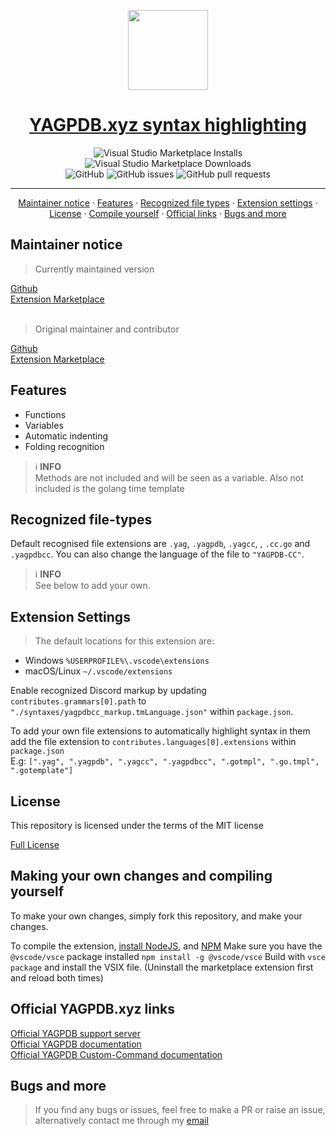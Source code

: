 <p align="center">
  <a href="https://docs.yagpdb.xyz/custom-commands">
    <picture>
      <img src="https://yagpdb.xyz/static/img/logo_y.png" height="128">
    </picture>
    <h1 align="center">YAGPDB.xyz syntax highlighting</h1>
  </a>
</p>

<div align="center">
<img alt="Visual Studio Marketplace Installs" src="https://img.shields.io/visual-studio-marketplace/i/ranger-4297.yagpdb-cc-updated">
<img alt="Visual Studio Marketplace Downloads" src="https://img.shields.io/visual-studio-marketplace/d/ranger-4297.yagpdb-cc-updated">
<br />
<img alt="GitHub" src="https://img.shields.io/github/license/Ranger-4297/YAGPDB-CC-EXT">
<img alt="GitHub issues" src="https://img.shields.io/github/issues/Ranger-4297/YAGPDB-CC-EXT">
<img alt="GitHub pull requests" src="https://img.shields.io/github/issues-pr/Ranger-4297/YAGPDB-CC-EXT">
</div>

<hr />
<div>
  <p align="center">
    <a href="#maintainer-notice">Maintainer notice</a>
    ·
    <a href="#features">Features</a>
    ·
    <a href="#recognized-file-types">Recognized file types</a>
    ·
    <a href="#extension-settings">Extension settings</a>
    ·
    <a href="#license">License</a>
    ·
    <a href="#making-your-own-changes-and-compiling-yourself">Compile yourself</a>
    ·
    <a href="#official-yagpdbxyz-links">Official links</a>
    ·
    <a href="#bugs-and-more">Bugs and more</a>
  </p>
</div>

## Maintainer notice
<blockquote> Currently maintained version </blockquote>

[Github](https://github.com/ranger-4297/yagpdb-cc-ext)<br />
[Extension Marketplace](https://marketplace.visualstudio.com/items?itemName=ranger-4297.yagpdb-cc-updated)
<br />
<br />
<blockquote> Original maintainer and contributor </blockquote>

[Github](https://github.com/SpecialEliteSNP/yagpdb-cc-ext)<br />
[Extension Marketplace](https://marketplace.visualstudio.com/items?itemName=SpecialEliteSNP.yagpdb-cc)

## Features
- Functions
- Variables
- Automatic indenting
- Folding recognition

> ℹ️ **INFO**<br />
> Methods are not included and will be seen as a variable. Also not included is the golang time template

## Recognized file-types

Default recognised file extensions are `.yag`, `.yagpdb`, `.yagcc`, , `.cc.go` and `.yagpdbcc`. 
You can also change the language of the file to `"YAGPDB-CC"`.

> ℹ️ **INFO**<br />
> See below to add your own.

## Extension Settings
> The default locations for this extension are:
- Windows `%USERPROFILE%\.vscode\extensions`
- macOS/Linux `~/.vscode/extensions`

Enable recognized Discord markup by updating `contributes.grammars[0].path` to `"./syntaxes/yagpdbcc_markup.tmLanguage.json"` within `package.json`.

To add your own file extensions to automatically highlight syntax in them add the file extension to `contributes.languages[0].extensions` within `package.json`<br />
E.g: `[".yag", ".yagpdb", ".yagcc", ".yagpdbcc", ".gotmpl", ".go.tmpl", ".gotemplate"]`

## License

<p>This repository is licensed under the terms of the MIT license</p>

<a href="https://github.com/Ranger-4297/yagpdb-cc-ext/blob/main/LICENSE">Full License</a><br>

## Making your own changes and compiling yourself
To make your own changes, simply fork this repository, and make your changes. 

To compile the extension, [install NodeJS](https://nodejs.org/en), and [NPM](https://www.npmjs.com/) 
Make sure you have the `@vscode/vsce` package installed `npm install -g @vscode/vsce` 
Build with `vsce package` and install the VSIX file. (Uninstall the marketplace extension first and reload both times)

## Official YAGPDB.xyz links
<a href="https://discord.gg/4uY54rw">Official YAGPDB support server</a><br> 
<a href="https://docs.yagpdb.xyz/">Official YAGPDB documentation</a><br>
<a href="https://learn.yagpdb.xyz/">Official YAGPDB Custom-Command documentation</a>

## Bugs and more
<blockquote>If you find any bugs or issues, feel free to make a PR or raise an issue, alternatively contact me through my <a href="mailto:a.rhyker@gmail.com">email</a></blockquote>
